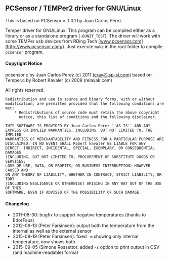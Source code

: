 ## PCSensor / TEMPer2 driver for GNU/Linux

This is based on PCSensor v. 1.0.1 by Juan Carlos Perez

Temper driver for GNU/Linux. This program can be compiled either as a library
or as a standalone program (`-DUNIT_TEST`). The driver will work with some
TEMPer usb devices from RDing Tech [www.pcsensor.com](http://www.pcsensor.com/).
Just execute `make` in the root folder to compile `pcsensor` program.

#### Copyright Notice
pcsensor.c by Juan Carlos Perez (c) 2011 (cray@isp-sl.com)
based on Temper.c by Robert Kavaler (c) 2009 (relavak.com)

All rights reserved.

    Redistribution and use in source and binary forms, with or without
    modification, are permitted provided that the following conditions are met:
        * Redistributions of source code must retain the above copyright
          notice, this list of conditions and the following disclaimer.
    
    THIS SOFTWARE IS PROVIDED BY Juan Carlos Perez ''AS IS'' AND ANY
    EXPRESS OR IMPLIED WARRANTIES, INCLUDING, BUT NOT LIMITED TO, THE IMPLIED
    WARRANTIES OF MERCHANTABILITY AND FITNESS FOR A PARTICULAR PURPOSE ARE
    DISCLAIMED. IN NO EVENT SHALL Robert kavaler BE LIABLE FOR ANY
    DIRECT, INDIRECT, INCIDENTAL, SPECIAL, EXEMPLARY, OR CONSEQUENTIAL DAMAGES
    (INCLUDING, BUT NOT LIMITED TO, PROCUREMENT OF SUBSTITUTE GOODS OR SERVICES;
    LOSS OF USE, DATA, OR PROFITS; OR BUSINESS INTERRUPTION) HOWEVER CAUSED AND
    ON ANY THEORY OF LIABILITY, WHETHER IN CONTRACT, STRICT LIABILITY, OR TORT
    (INCLUDING NEGLIGENCE OR OTHERWISE) ARISING IN ANY WAY OUT OF THE USE OF THIS
    SOFTWARE, EVEN IF ADVISED OF THE POSSIBILITY OF SUCH DAMAGE.

#### Changelog
* 2011-08-30: bugfix to support negative temperatures (thanks to EdorFaus)
* 2012-09-13 (Peter Farsinsen): output both the temperature from the internal as well as the external sensor
* 2015-08-19 (Peter Farsinsen): fixed `-m` showing only internal temperature, now shows both
* 2015-09-05 (Simone Rossetto): added `-s` option to print output in CSV (and machine-readable) format
